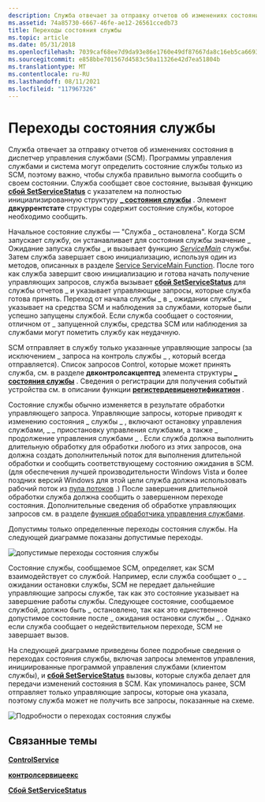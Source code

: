 ```yaml
---
description: Служба отвечает за отправку отчетов об изменениях состояния в диспетчер управления службами (SCM).
ms.assetid: 74a85730-6667-46fe-ae12-26561ccedb73
title: Переходы состояния службы
ms.topic: article
ms.date: 05/31/2018
ms.openlocfilehash: 7039caf68ee7d9da93e86e1760e49df87667da8c16eb5ca6693cfdc7db7def2e
ms.sourcegitcommit: e858bbe701567d4583c50a11326e42d7ea51804b
ms.translationtype: MT
ms.contentlocale: ru-RU
ms.lasthandoff: 08/11/2021
ms.locfileid: "117967326"
---
```

# <a name="service-state-transitions"></a>Переходы состояния службы

Служба отвечает за отправку отчетов об изменениях состояния в диспетчер управления службами (SCM). Программы управления службами и система могут определить состояние службы только из SCM, поэтому важно, чтобы служба правильно вымогла сообщить о своем состоянии. Служба сообщает свое состояние, вызывая функцию [**сбой SetServiceStatus**](/windows/desktop/api/Winsvc/nf-winsvc-setservicestatus) с указателем на полностью инициализированную структуру [**\_ состояния службы**](/windows/desktop/api/Winsvc/ns-winsvc-service_status) . Элемент **двкуррентстате** структуры содержит состояние службы, которое необходимо сообщить.

Начальное состояние службы — "Служба \_ остановлена". Когда SCM запускает службу, он устанавливает для состояния службы значение \_ Ожидание запуска службы \_ и вызывает функцию [*ServiceMain*](/windows/win32/api/winsvc/nc-winsvc-lpservice_main_functiona) службы. Затем служба завершает свою инициализацию, используя один из методов, описанных в разделе [Service ServiceMain Function](service-servicemain-function.md). После того как служба завершит свою инициализацию и готова начать получение управляющих запросов, служба вызывает [**сбой SetServiceStatus**](/windows/desktop/api/Winsvc/nf-winsvc-setservicestatus) для службы отчетов \_ и указывает управляющие запросы, которые служба готова принять. Переход от начала службы \_ в \_ ожидании службы \_ указывает на средства SCM и наблюдения за службами, которые были успешно запущены службой. Если служба сообщает о состоянии, отличном от \_ запущенной службы, средства SCM или наблюдения за службами могут пометить службу как неудачную.

SCM отправляет в службу только указанные управляющие запросы (за исключением \_ запроса на контроль службы \_ , который всегда отправляется). Список запросов Control, которые может принять служба, см. в разделе **двконтролсакцептед** элемента структуры [**\_ состояния службы**](/windows/desktop/api/Winsvc/ns-winsvc-service_status) . Сведения о регистрации для получения событий устройства см. в описании функции [**регистердевиценотификатион**](/windows/desktop/api/winuser/nf-winuser-registerdevicenotificationa) .

Состояние службы обычно изменяется в результате обработки управляющего запроса. Управляющие запросы, которые приводят к изменению состояния \_ службы \_ , включают остановку управления службами, \_ \_ приостановку управления службами, а также \_ продолжение управления службами \_ . Если служба должна выполнить длительную обработку для обработки любого из этих запросов, она должна создать дополнительный поток для выполнения длительной обработки и сообщить соответствующему состоянию ожидания в SCM. (для обеспечения лучшей производительности Windows Vista и более поздних версий Windows для этой цели служба должна использовать рабочий поток из [пула потоков](/windows/desktop/ProcThread/thread-pools) .) После завершения длительной обработки служба должна сообщить о завершенном переходе состояния. Дополнительные сведения об обработке управляющих запросов см. в разделе [функция обработчика управления службами](service-control-handler-function.md).

Допустимы только определенные переходы состояния службы. На следующей диаграмме показаны допустимые переходы.

![допустимые переходы состояния службы](images/service-status-transitions.png)

Состояние службы, сообщаемое SCM, определяет, как SCM взаимодействует со службой. Например, если служба сообщает о \_ \_ ожидании остановки службы, SCM не передает дальнейшие управляющие запросы службе, так как это состояние указывает на завершение работы службы. Следующее состояние, сообщаемое службой, должно быть \_ остановлено, так как это единственное допустимое состояние после \_ ожидания остановки службы \_ . Однако если служба сообщает о недействительном переходе, SCM не завершает вызов.

На следующей диаграмме приведены более подробные сведения о переходах состояния службы, включая запросы элементов управления, инициированные программой управления службами (клиентом службы), и [**сбой SetServiceStatus**](/windows/desktop/api/Winsvc/nf-winsvc-setservicestatus) вызовы, которые служба делает для передачи изменений состояния в SCM. Как упоминалось ранее, SCM отправляет только управляющие запросы, которые она указала, поэтому служба может не получить все запросы, показанные на схеме.

![Подробности о переходах состояния службы ](images/service-status-flow-diagram.png)

## <a name="related-topics"></a>Связанные темы

<dl> <dt>

[**ControlService**](/windows/desktop/api/Winsvc/nf-winsvc-controlservice)
</dt> <dt>

[**контролсервицеекс**](/windows/desktop/api/Winsvc/nf-winsvc-controlserviceexa)
</dt> <dt>

[**Сбой SetServiceStatus**](/windows/desktop/api/Winsvc/nf-winsvc-setservicestatus)
</dt> </dl>

 

 
